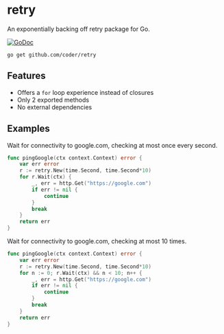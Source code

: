 # retry

An exponentially backing off retry package for Go.

[![GoDoc](https://godoc.org/github.com/golang/gddo?status.svg)](https://godoc.org/github.com/coder/retry)

```
go get github.com/coder/retry
```

## Features
- Offers a `for` loop experience instead of closures
- Only 2 exported methods
- No external dependencies

## Examples

Wait for connectivity to google.com, checking at most once every
second.
```go
func pingGoogle(ctx context.Context) error {
	var err error
    r := retry.New(time.Second, time.Second*10)
    for r.Wait(ctx) {
        _, err = http.Get("https://google.com")
        if err != nil {
	        continue		
        }   
        break
    }
    return err
}
```

Wait for connectivity to google.com, checking at most 10 times.
```go
func pingGoogle(ctx context.Context) error {
    var err error
    r := retry.New(time.Second, time.Second*10)
    for n := 0; r.Wait(ctx) && n < 10; n++ {
        _, err = http.Get("https://google.com")
        if err != nil {
            continue
        }
		break
	}
    return err
}
```